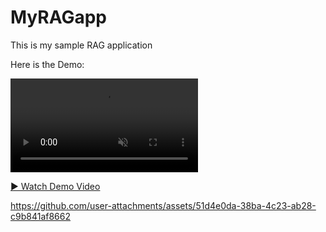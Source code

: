 # MyRAGapp
This is my sample RAG application

Here is the Demo:

<video src="./MyRAGAppDemo.mp4" autoplay muted playsinline controls></video>

[▶️ Watch Demo Video](MyRAGAppDemo.mp4)



https://github.com/user-attachments/assets/51d4e0da-38ba-4c23-ab28-c9b841af8662

